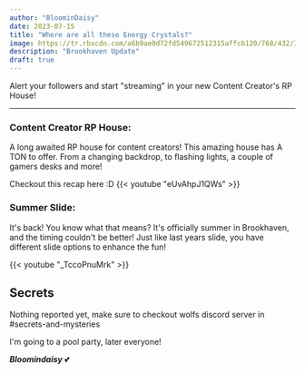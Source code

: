 ```yaml
---
author: "BloominDaisy"
date: 2023-07-15
title: "Where are all these Energy Crystals?"
image: https://tr.rbxcdn.com/a6b9ae0d72fd549672512315affcb120/768/432/Image/Png
description: "Brookhaven Update"
draft: true
---
```


Alert your followers and start "streaming" in your new Content Creator's RP House!

---

### **Content Creator RP House**: 

A long awaited RP house for content creators! This amazing house has A TON to offer. From a changing backdrop, to flashing lights, a couple of gamers desks and more!

Checkout this recap here :D
{{< youtube "eUvAhpJ1QWs" >}}


### **Summer Slide**: 

It's back! You know what that means? It's officially summer in Brookhaven, and the timing couldn't be better! Just like last years slide, you have different slide options to enhance the fun!

{{< youtube "_TccoPnuMrk" >}}


## Secrets

Nothing reported yet, make sure to checkout wolfs discord server in #secrets-and-mysteries 

I'm going to a pool party, later everyone!

_**Bloomindaisy**_ <span class="nowrap"><span class="emojify">💕</span>